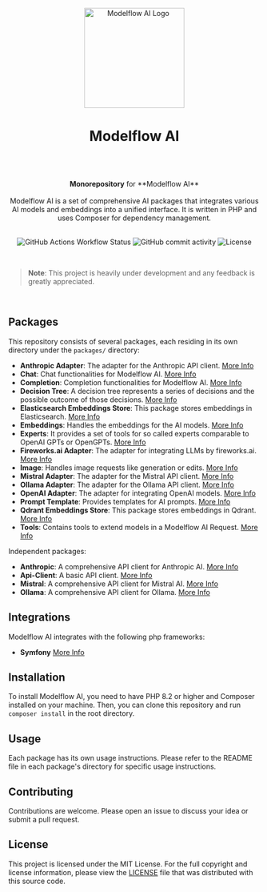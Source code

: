 <br/>
<div align="center">
 <img alt="Modelflow AI Logo" src="https://avatars.githubusercontent.com/u/152068817?s=768&amp;v=4" width="200" height="200">
</div>

<h1 align="center">
Modelflow AI<br/><br/>
</h1>

<br/>

<div align="center">
<strong>Monorepository</strong> for **Modelflow AI**
<br/><br/>
Modelflow AI is a set of comprehensive AI packages that integrates various AI models and embeddings into a unified
interface. It is written in PHP and uses Composer for dependency management.
<br/><br/>

![GitHub Actions Workflow Status](https://img.shields.io/github/actions/workflow/status/modelflow-ai/.github/quality-assurance.yml) ![GitHub commit activity](https://img.shields.io/github/commit-activity/t/modelflow-ai/.github) ![License](https://img.shields.io/github/license/modelflow-ai/modelflow-ai)

</div>

<br/>

> **Note**:
> This project is heavily under development and any feedback is greatly appreciated.

<br/>

## Packages

This repository consists of several packages, each residing in its own directory under the `packages/` directory:

- **Anthropic Adapter**: The adapter for the Anthropic API client. [More Info](https://github.com/modelflow-ai/anthropic-adapter)
- **Chat**: Chat functionalities for Modelflow AI. [More Info](https://github.com/modelflow-ai/chat)
- **Completion**: Completion functionalities for Modelflow AI. [More Info](https://github.com/modelflow-ai/completion)
- **Decision Tree**: A decision tree represents a series of decisions and the possible outcome of those decisions. [More Info](https://github.com/modelflow-ai/decision-tree)
- **Elasticsearch Embeddings Store**: This package stores embeddings in Elasticsearch. [More Info](https://github.com/modelflow-ai/elasticsearch-embeddings-store)
- **Embeddings**: Handles the embeddings for the AI models. [More Info](https://github.com/modelflow-ai/embeddings)
- **Experts**: It provides a set of tools for so called experts comparable to OpenAI GPTs or OpenGPTs. [More Info](https://github.com/modelflow-ai/experts)
- **Fireworks.ai Adapter**: The adapter for integrating LLMs by fireworks.ai. [More Info](https://github.com/modelflow-ai/fireworksai-adapter)
- **Image**: Handles image requests like generation or edits. [More Info](https://github.com/modelflow-ai/image)
- **Mistral Adapter**: The adapter for the Mistral API client. [More Info](https://github.com/modelflow-ai/mistral-adapter)
- **Ollama Adapter**: The adapter for the Ollama API client. [More Info](https://github.com/modelflow-ai/ollama-adapter)
- **OpenAI Adapter**: The adapter for integrating OpenAI models. [More Info](https://github.com/modelflow-ai/openai-adapter)
- **Prompt Template**: Provides templates for AI prompts. [More Info](https://github.com/modelflow-ai/prompt-template)
- **Qdrant Embeddings Store**: This package stores embeddings in Qdrant. [More Info](https://github.com/modelflow-ai/qdrant-embeddings-store)
- **Tools**: Contains tools to extend models in a Modelflow AI Request. [More Info](https://github.com/modelflow-ai/tools)

Independent packages:

- **Anthropic**: A comprehensive API client for Anthropic AI. [More Info](https://github.com/modelflow-ai/anthropic)
- **Api-Client**: A basic API client. [More Info](https://github.com/modelflow-ai/api-client)
- **Mistral**: A comprehensive API client for Mistral AI. [More Info](https://github.com/modelflow-ai/mistral)
- **Ollama**: A comprehensive API client for Ollama. [More Info](https://github.com/modelflow-ai/ollama)

## Integrations

Modelflow AI integrates with the following php frameworks:

- **Symfony** [More Info](https://github.com/modelflow-ai/symfony-bundle)

## Installation

To install Modelflow AI, you need to have PHP 8.2 or higher and Composer installed on your machine. Then, you can clone
this repository and run `composer install` in the root directory.

## Usage

Each package has its own usage instructions. Please refer to the README file in each package's directory for specific
usage instructions.

## Contributing

Contributions are welcome. Please open an issue to discuss your idea or submit a pull request.

## License

This project is licensed under the MIT License. For the full copyright and license information, please view the
[LICENSE](LICENSE) file that was distributed with this source code.
